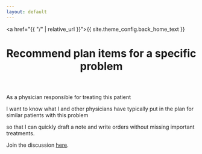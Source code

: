 ```yaml
---
layout: default
---
```


<a href="{{ "/" | relative_url }}">{{ site.theme_config.back_home_text }}</a>

<header>
  <h1>Recommend plan items for a specific problem</h1>
</header>

As a physician responsible for treating this patient

I want to know what I and other physicians have typically put in the plan for similar patients with this problem

so that I can quickly draft a note and write orders without missing important treatments.

Join the discussion [here](https://github.com/MIS-GrApH-AI/mis-graph-ai.github.io/discussions/6).